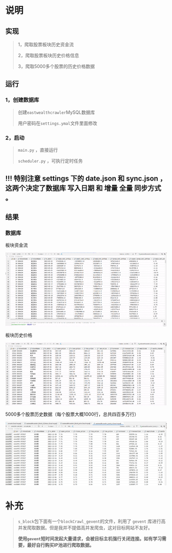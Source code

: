 # 说明
## 实现
> 1，爬取股票板块历史资金流
> 
> 2，爬取股票板块历史价格信息
> 
> 3，爬取5000多个股票的历史价格数据

## 运行
### 1，创建数据库
> 创建`eastwealthcrawler`MySQL数据库
> 
> 用户密码在`settings.ymal`文件里面修改
>

### 2，启动
> `main.py` ，直接运行
> 
> `scheduler.py` ，可执行定时任务 

##  !!! 特别注意 settings 下的 date.json 和 sync.json ，这两个决定了数据库 写入日期 和 增量 全量 同步方式 。

## 结果

### 数据库
板块资金流

![img_1.png](./assets/img/img_1.png)

板块历史价格

![img_2.png](./assets/img/img_2.png)

5000多个股票历史数据（每个股票大概1000行，总共四百多万行）

![img_3.png](./assets/img/img_3.png)

# 补充
> `s_block`包下面有一个`blockCrawl_gevent`的文件，利用了 `gevent` 库进行高并发爬取数据。但是我并不提倡高并发爬虫，这对目标网站不友好。
> 
> **使用`gevent`短时间发起大量请求，会被目标主机强行关闭连接。如有学习需要，最好自行购买IP池进行爬取数据。**